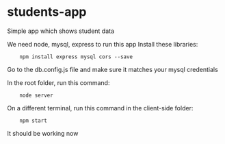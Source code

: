 # students-app
Simple app which shows student data

We need node, mysql, express to run this app
Install these libraries:

        npm install express mysql cors --save

Go to the db.config.js file and make sure it matches your mysql credentials

In the root folder, run this command:

        node server

On a different terminal, run this command in the client-side folder:

        npm start
        
It should be working now
